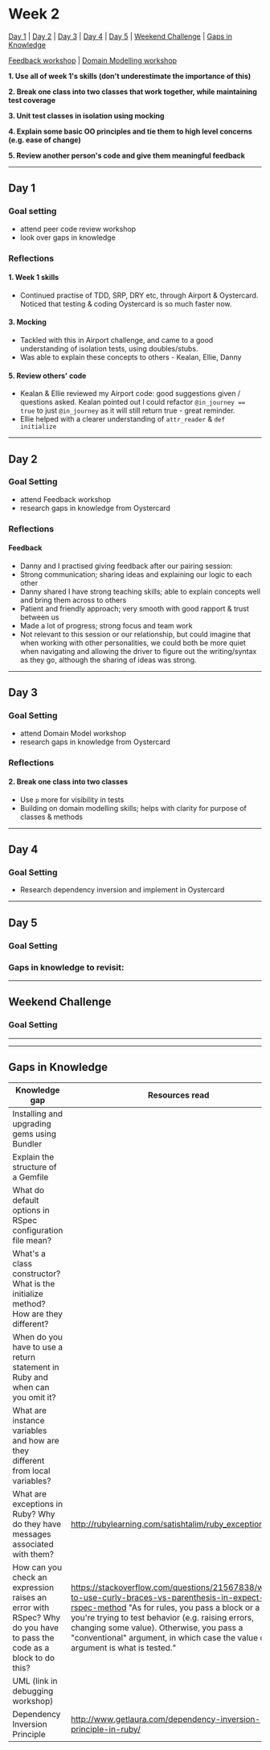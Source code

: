 # Week 2

[Day 1](#day-1) | [Day 2](#day-2) | [Day 3](#day-3) | [Day 4](#day-4) | [Day 5](#day-5) | [Weekend Challenge](#weekend-challenge) | [Gaps in Knowledge](#gaps-in-knowledge) 

[Feedback workshop](#feedback-workshop) |  [Domain Modelling workshop](#domain-modelling-workshop)

**1. Use all of week 1's skills (don't underestimate the importance of this)**  

**2. Break one class into two classes that work together, while maintaining test coverage**  

**3. Unit test classes in isolation using mocking**  

**4. Explain some basic OO principles and tie them to high level concerns (e.g. ease of change)**  

**5. Review another person's code and give them meaningful feedback**

---------

## Day 1

### Goal setting
- attend peer code review workshop
- look over gaps in knowledge

### Reflections

#### 1. Week 1 skills
- Continued practise of TDD, SRP, DRY etc, through Airport & Oystercard. Noticed that testing & coding Oystercard is so much faster now.

#### 3. Mocking
- Tackled with this in Airport challenge, and came to a good understanding of isolation tests, using doubles/stubs.
- Was able to explain these concepts to others - Kealan, Ellie, Danny

#### 5. Review others' code
- Kealan & Ellie reviewed my Airport code: good suggestions given / questions asked. Kealan pointed out I could refactor ```@in_journey == true``` to just ```@in_journey``` as it will still return true - great reminder.
- Ellie helped with a clearer understanding of ```attr_reader``` & ```def initialize``` 

----------

## Day 2

### Goal Setting
- attend Feedback workshop
- research gaps in knowledge from Oystercard

### Reflections

#### Feedback
- Danny and I practised giving feedback after our pairing session:
 - Strong communication; sharing ideas and explaining our logic to each other
 - Danny shared I have strong teaching skills; able to explain concepts well and bring them across to others
 - Patient and friendly approach; very smooth with good rapport & trust between us
 - Made a lot of progress; strong focus and team work
 - Not relevant to this session or our relationship, but could imagine that when working with other personalities, we could both be more quiet when navigating and allowing the driver to figure out the writing/syntax as they go, although the sharing of ideas was strong.

----------

## Day 3

### Goal Setting
- attend Domain Model workshop
- research gaps in knowledge from Oystercard

### Reflections

#### 2. Break one class into two classes
- Use ```p``` more for visibility in tests
- Building on domain modelling skills; helps with clarity for purpose of classes & methods

-----------

## Day 4

### Goal Setting
- Research dependency inversion and implement in Oystercard


-----------  

## Day 5

### Goal Setting


### Gaps in knowledge to revisit:


-----------

## Weekend Challenge  

### Goal Setting 

  
------------------  
------------------  
  
  ## Gaps in Knowledge
  
| Knowledge gap | Resources read | Practicals/projects | Other |
| --- | --- | --- | --- |
| Installing and upgrading gems using Bundler | | Oystercard | Talked through with Ellie |
| Explain the structure of a Gemfile | | Oystercard | Talked through with Ellie |
| What do default options in RSpec configuration file mean? | | | |
| What's a class constructor? What is the initialize method? How are they different? | | Boris Bike, Airport, Oystercard | Talked through with Ellie |
| When do you have to use a return statement in Ruby and when can you omit it? | | experimented in IRB | Talked through with Ellie |
| What are instance variables and how are they different from local variables? | | | Talked through with Ellie |
| What are exceptions in Ruby? Why do they have messages associated with them? | http://rubylearning.com/satishtalim/ruby_exceptions.html | Boris Bike, Airport, Oystercard | Alistair explained it |
| How can you check an expression raises an error with RSpec? Why do you have to pass the code as a block to do this? | https://stackoverflow.com/questions/21567838/when-to-use-curly-braces-vs-parenthesis-in-expect-rspec-method  "As for rules, you pass a block or a Proc if you're trying to test behavior (e.g. raising errors, changing some value). Otherwise, you pass a "conventional" argument, in which case the value of that argument is what is tested." | | Talked through with Ellie |
| UML (link in debugging workshop) | | | |
| Dependency Inversion Principle | http://www.getlaura.com/dependency-inversion-principle-in-ruby/ | Oystercard | | 
